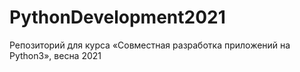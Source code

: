 # PythonDevelopment2021
Репозиторий для курса «Совместная разработка приложений на Python3», весна 2021
